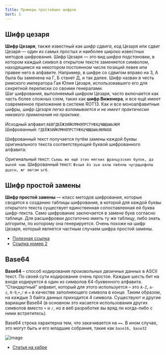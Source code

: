 ```yaml
---
Title: Примеры простейших шифров
Sort: 3
---
```


## Шифр цезаря

**Шифр Цезаря**, также известный как _шифр сдвига_, код Цезаря или сдвиг Цезаря — один из самых простых и наиболее широко известных методов шифрования. Шифр Цезаря — это вид _шифра подстановки_, в котором каждый символ в открытом тексте заменяется символом, находящимся на некотором постоянном числе позиций левее или правее него в алфавите. Например, в шифре со сдвигом вправо на 3, А была бы заменена на Г, Б станет Д, и так далее. Шифр назван в честь римского императора Гая Юлия Цезаря, использовавшего его для секретной переписки со своими генералами.  
Шаг шифрования, выполняемый шифром Цезаря, часто включается как часть более сложных схем, таких как **шифр Виженера**, и все ещё имеет современное приложение в системе ROT13. Как и все моноалфавитные шифры, _шифр Цезаря легко взламывается и не имеет практически никакого применения на практике_.

Исходный алфавит:`АБВГДЕЁЖЗИЙКЛМНОПРСТУФХЦЧШЩЪЫЬЭЮЯ`  
Шифрованный: `ГДЕЁЖЗИЙКЛМНОПРСТУФХЦЧШЩЪЫЬЭЮЯАБВ`

Шифрованный текст получается путём замены каждой буквы оригинального текста соответствующей буквой шифрованного алфавита:

Оригинальный текст: `Съешь же ещё этих мягких французских булок, да выпей чаю`.
Шифрованный текст: `Фэзыя йз зьи ахлш пвёнлш чугрщцкфнлш дцосн, жг еютзм ъгб`.


## Шифр простой замены

**Шифр простой замены** — класс методов шифрования, которые сводятся к созданию таблицы шифрования, в которой для каждой буквы открытого текста существует единственная сопоставленная ей буква шифр-текста. Само шифрование заключается в замене букв согласно таблице. Для расшифровки достаточно иметь ту же таблицу, либо знать алгоритм, по которому она генерируется. Очень похоже на шифр Цезаря, который является частным случаем шифра простой замены.

- [Полезная ссылка](https://dzen.ru/a/YQbbT0mqVB5K-vqn)
- [Ссылка номер 2](https://planetcalc.ru/7984/)

## Base64

**Base64** – способ кодирования произвольных двоичных данных в ASCII текст. По своей сути кодирование очень простое. Каждые шесть бит на входе кодируется в один из символов 64-буквенного алфавита. “Стандартный” алфавит, который для этого используется – это `A-Z`, `a-z`, `0-9`,`+`,`/` и `=` в качестве заполняющего символа в конце. Таким образом, на каждые 3 байта данных приходится 4 символа. Существуют и другие вариации Base64 (в основном это касается использования других символов вместо `+` и `/`, но в веб разработке вы вряд ли когда-либо с ними встретитесь).

Base64 строка характерна тем, что закачивается на `==`. В ином случае, это могут быть и его младшие собрания, такие как `base16, base32`

![image](https://html5.by/wp-content/uploads/2012/11/base64_encoding_table.gif)

- [Статья на хабре](https://habr.com/ru/articles/88077/)


